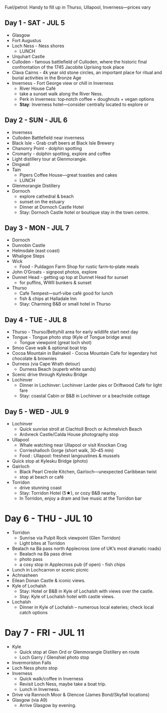 Fuel/petrol: Handy to fill up in Thurso, Ullapool, Inverness—prices vary

## Day 1 - SAT - JUL 5

- Glasgow
- Fort Augustus
- Loch Ness - Ness shores
  - LUNCH
- Urquhart Castle
- Culloden - famous battlefield of Culloden, where the historic final confrontation of the 1745 Jacobite Uprising took place
- Clava Cairns - 4k year old stone circles, an important place for ritual and burial activities in the Bronze Age
- Inverness - Fort George view or chill in Inverness
  - River House Café
  - take a sunset walk along the River Ness.
  - Perk in Inverness: top‑notch coffee + doughnuts + vegan options 
  - **Stay**: Inverness hotel—consider centrally located to explore or 

## Day 2 - SUN - JUL 6

- Inverness
- Culloden Battlefield near inverness
- Black Isle - Grab craft beers at Black Isle Brewery
- Chanonry Point - dolphin spotting 
- Cromarty - dolphin spotting, explore and coffee
- Light distillery tour at Glenmorangie.
- Dingwall
- Tain
  - Pipers Coffee House—great toasties and cakes
  - LUNCH
- Glenmorangie Distillery
- Dornoch
  - explore cathedral & beach
  - sunset on the estuary
  - Dinner at Dornoch Castle Hotel
  - Stay: Dornoch Castle hotel or boutique stay in the town centre.

## Day 3 - MON - JUL 7

- Dornoch
- Dunrobin Castle
- Helmsdale (east coast) 
- Whaligoe Steps
- Wick
  - Food - Puldagon Farm Shop for rustic farm‑to‑plate meals
- John O’Groats - signpost photos, explore
- Dunnet Head - getting up top at Dunnet Head for sunset
  - for puffins, WWII bunkers & sunset
- Thurso
  - Cafe Tempest—surf‑vibe café good for lunch
  - fish & chips at Halladale Inn
  - Stay: Charming B&B or small hotel in Thurso

## Day 4 - TUE - JUL 8

- Thurso - Thurso/Bettyhill area for early wildlife start next day
- Tongue - Tongue photo stop (Kyle of Tongue bridge area)
  - Tongue viewpoint (great loch shot)
- Smoo Cave walk & optional boat trip
- Cocoa Mountain in Balnakeil - Cocoa Mountain Cafe for legendary hot chocolate & brownies
- Durness (via Cape Wrath detour)
  - Durness Beach (superb white sands)
- Scenic drive through Kylesku Bridge
- Lochinver
  - Dinner in Lochinver: Lochinver Larder pies or Driftwood Café for light fare
  - Stay: coastal Cabin or B&B in Lochinver or a beachside cottage

## Day 5 - WED - JUL 9

- Lochinver
  - Quick sunrise stroll at Clachtoll Broch or Achmelvich Beach
  - Ardvreck Castle/Calda House photography stop
- Ullapool
  - Whale watching near Ullapool or visit Knockan Crag
  - Corrieshalloch Gorge (short walk, 30–45 min)
  - Food : Ullapool: freshest langoustines & mussels
- Quick stop at Kylesku Bridge (photo)
- Gairloch
  - Black Pearl Creole Kitchen, Gairloch—unexpected Caribbean twist
  - stop at beach or café
- Torridon
  - drive stunning coast
  - Stay: Torridon Hotel (5★), or cozy B&B nearby.
  - In Torridon, enjoy a dram and live music at the Torridon bar

# Day 6 - THU - JUL 10

- Torridon
  - Sunrise via Pulpit Rock viewpoint (Glen Torridon)
  - Light bites at Torridon
- Bealach na Bà pass north Applecross (one of UK’s most dramatic roads)
  - Bealach na Bà pass drive
  - photo pass
  - a cosy stop in Applecross pub (if open) - fish chips
- Lunch in Lochcarron or scenic picnic
- Achnasheen
- Eilean Donan Castle & iconic views.
- Kyle of Lochalsh
  - Stay: Hotel or B&B in Kyle of Lochalsh with views over the castle.
  - Stay: Kyle of Lochalsh hotel with castle views.
- Lochalsh
  - Dinner in Kyle of Lochalsh – numerous local eateries; check local catch options
  

# Day 7 - FRI - JUL 11

- Kyle
  - Quick stop at Glen Ord or Glenmorangie Distillery en route
  - Loch Garry / Glenshiel photo stop
- Invermoriston Falls
- Loch Ness photo stop
- Inverness
  - Quick walk/coffee in Inverness
  - Revisit Loch Ness, maybe take a boat trip.
  - Lunch in Inverness.
- Drive via Rannoch Moor & Glencoe (James Bond/Skyfall locations)
- Glasgow (via A9)
  - Arrive Glasgow by evening.
